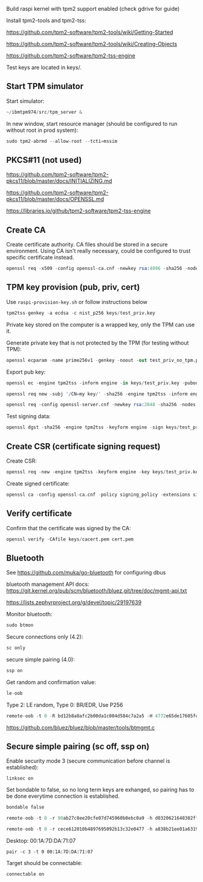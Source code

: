 
Build raspi kernel with tpm2 support enabled (check gdrive for guide)


Install tpm2-tools and tpm2-tss:

<https://github.com/tpm2-software/tpm2-tools/wiki/Getting-Started>

<https://github.com/tpm2-software/tpm2-tools/wiki/Creating-Objects>

<https://github.com/tpm2-software/tpm2-tss-engine>

Test keys are located in keys/.

## Start TPM simulator

Start simulator:

```s
~/ibmtpm974/src/tpm_server &
```

In new window, start resource manager (should be configured to run without root in prod system):

```s
sudo tpm2-abrmd --allow-root --tcti=mssim
```

## PKCS#11 (not used)

<https://github.com/tpm2-software/tpm2-pkcs11/blob/master/docs/INITIALIZING.md>

<https://github.com/tpm2-software/tpm2-pkcs11/blob/master/docs/OPENSSL.md>

<https://libraries.io/github/tpm2-software/tpm2-tss-engine>

## Create CA

Create certificate authority. CA files should be stored in a secure environment.
Using CA isn't really necessary, could be configured to trust specific certificate instead.

```s
openssl req -x509 -config openssl-ca.cnf -newkey rsa:4096 -sha256 -nodes -out cacert.pem -outform PEM
```

## TPM key provision (pub, priv, cert)

Use `raspi-provision-key.sh` or follow instructions below

```s
tpm2tss-genkey -a ecdsa -c nist_p256 keys/test_priv.key
```

Private key stored on the computer is a wrapped key,
only the TPM can use it.

Generate private key that is not protected by the TPM (for testing without TPM):

```s
openssl ecparam -name prime256v1 -genkey -noout -out test_priv_no_tpm.pem
```

Export pub key:

```s
openssl ec -engine tpm2tss -inform engine -in keys/test_priv.key -pubout -outform pem -out keys/test_pub.pub
```

```s
openssl req new -subj '/CN=my key/' -sha256 -engine tpm2tss -inform engine -in keys/test_priv.key -pubout -outform pem -out keys/test_pub.pub
```

```s
openssl req -config openssl-server.cnf -newkey rsa:2048 -sha256 -nodes -out servercert.csr -outform PEM
```

Test signing data:

```s
openssl dgst -sha256 -engine tpm2tss -keyform engine -sign keys/test_priv.key -out test.sha256 test.txt
```

## Create CSR (certificate signing request)

Create CSR:

```s
openssl req -new -engine tpm2tss -keyform engine -key keys/test_priv.key -out req.csr -nodes -subj '/CN=test/' -outform PEM
```

Create signed certificate:

```s
openssl ca -config openssl-ca.cnf -policy signing_policy -extensions signing_req -out cert.pem -infiles req.csr
```

## Verify certificate

Confirm that the certificate was signed by the CA:

```s
openssl verify -CAfile keys/cacert.pem cert.pem
```

## Bluetooth

See <https://github.com/muka/go-bluetooth> for configuring dbus

bluetooth management API docs: <https://git.kernel.org/pub/scm/bluetooth/bluez.git/tree/doc/mgmt-api.txt>

<https://lists.zephyrproject.org/g/devel/topic/29197639>

Monitor bluetooth:

```s
sudo btmon
```

Secure connections only (4.2):
```s
sc only
```

secure simple pairing (4.0):
```s
ssp on
```

Get random and confirmation value:
```s
le-oob
```

Type 2: LE random, Type 0: BR/EDR,
Use P256

```s
remote-oob -t 0 -R bd12b8a8afc2b00da1c004d584c7a2a5 -H 4772e65de17605fdaf173b089fd56c25 B9:27:EB:3A:89:0A
```


<https://github.com/bluez/bluez/blob/master/tools/btmgmt.c>

## Secure simple pairing (sc off, ssp on)

Enable security mode 3 (secure communication before channel is established):
```
linksec on
```

Set bondable to false, so no long term keys are exhanged,
so pairing has to be done everytime connection is established.

```s
bondable false
```

```s
remote-oob -t 0 -r 90ab27c8ee20cfe07d745960b0ebc0a9 -h d0320621648302ffb4e71edd79e86bed B8:27:EB:3A:89:0A
```

```s
remote-oob -t 0 -r cece612010b4897695092b13c32e0477 -h a838b21ee01a63198e490918f79f2447 00:1A:7D:DA:71:07
```

Desktop: 00:1A:7D:DA:71:07


```
pair -c 3 -t 0 00:1A:7D:DA:71:07
```

Target should be connectable:
```
connectable on
```

